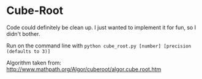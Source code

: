 # Cube-Root

Code could definitely be clean up. I just wanted to implement it for fun, so I didn't bother.

Run on the command line with `python cube_root.py [number] [precision (defaults to 3)]`

Algorithm taken from: http://www.mathpath.org/Algor/cuberoot/algor.cube.root.htm
